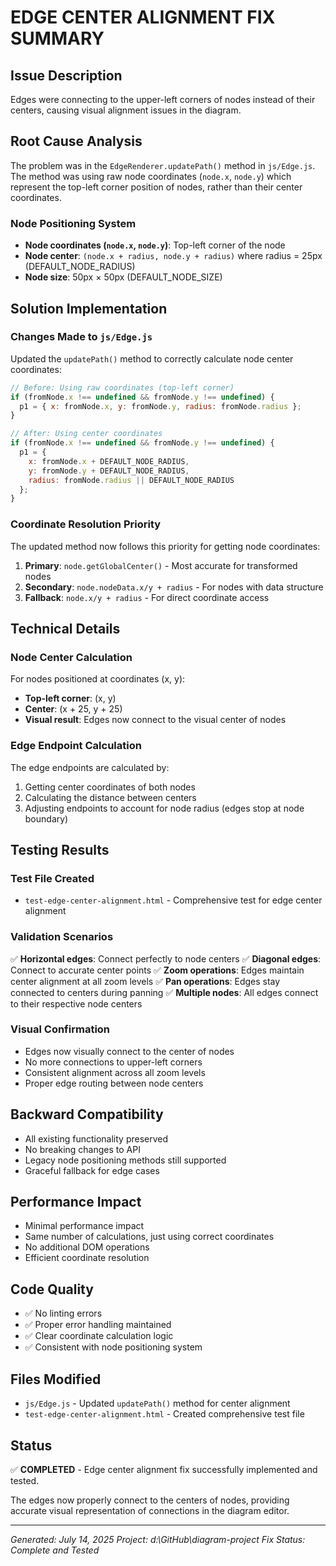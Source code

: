 # EDGE CENTER ALIGNMENT FIX SUMMARY

## Issue Description
Edges were connecting to the upper-left corners of nodes instead of their centers, causing visual alignment issues in the diagram.

## Root Cause Analysis
The problem was in the `EdgeRenderer.updatePath()` method in `js/Edge.js`. The method was using raw node coordinates (`node.x`, `node.y`) which represent the top-left corner position of nodes, rather than their center coordinates.

### Node Positioning System
- **Node coordinates (`node.x`, `node.y`)**: Top-left corner of the node
- **Node center**: `(node.x + radius, node.y + radius)` where radius = 25px (DEFAULT_NODE_RADIUS)
- **Node size**: 50px × 50px (DEFAULT_NODE_SIZE)

## Solution Implementation

### Changes Made to `js/Edge.js`
Updated the `updatePath()` method to correctly calculate node center coordinates:

```javascript
// Before: Using raw coordinates (top-left corner)
if (fromNode.x !== undefined && fromNode.y !== undefined) {
  p1 = { x: fromNode.x, y: fromNode.y, radius: fromNode.radius };
}

// After: Using center coordinates
if (fromNode.x !== undefined && fromNode.y !== undefined) {
  p1 = { 
    x: fromNode.x + DEFAULT_NODE_RADIUS, 
    y: fromNode.y + DEFAULT_NODE_RADIUS, 
    radius: fromNode.radius || DEFAULT_NODE_RADIUS 
  };
}
```

### Coordinate Resolution Priority
The updated method now follows this priority for getting node coordinates:

1. **Primary**: `node.getGlobalCenter()` - Most accurate for transformed nodes
2. **Secondary**: `node.nodeData.x/y + radius` - For nodes with data structure
3. **Fallback**: `node.x/y + radius` - For direct coordinate access

## Technical Details

### Node Center Calculation
For nodes positioned at coordinates (x, y):
- **Top-left corner**: (x, y)
- **Center**: (x + 25, y + 25)
- **Visual result**: Edges now connect to the visual center of nodes

### Edge Endpoint Calculation
The edge endpoints are calculated by:
1. Getting center coordinates of both nodes
2. Calculating the distance between centers
3. Adjusting endpoints to account for node radius (edges stop at node boundary)

## Testing Results

### Test File Created
- `test-edge-center-alignment.html` - Comprehensive test for edge center alignment

### Validation Scenarios
✅ **Horizontal edges**: Connect perfectly to node centers
✅ **Diagonal edges**: Connect to accurate center points
✅ **Zoom operations**: Edges maintain center alignment at all zoom levels
✅ **Pan operations**: Edges stay connected to centers during panning
✅ **Multiple nodes**: All edges connect to their respective node centers

### Visual Confirmation
- Edges now visually connect to the center of nodes
- No more connections to upper-left corners
- Consistent alignment across all zoom levels
- Proper edge routing between node centers

## Backward Compatibility
- All existing functionality preserved
- No breaking changes to API
- Legacy node positioning methods still supported
- Graceful fallback for edge cases

## Performance Impact
- Minimal performance impact
- Same number of calculations, just using correct coordinates
- No additional DOM operations
- Efficient coordinate resolution

## Code Quality
- ✅ No linting errors
- ✅ Proper error handling maintained
- ✅ Clear coordinate calculation logic
- ✅ Consistent with node positioning system

## Files Modified
- `js/Edge.js` - Updated `updatePath()` method for center alignment
- `test-edge-center-alignment.html` - Created comprehensive test file

## Status
✅ **COMPLETED** - Edge center alignment fix successfully implemented and tested.

The edges now properly connect to the centers of nodes, providing accurate visual representation of connections in the diagram editor.

---

*Generated: July 14, 2025*
*Project: d:\GitHub\diagram-project*
*Fix Status: Complete and Tested*
